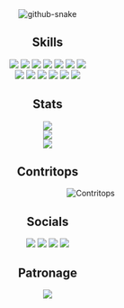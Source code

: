<div align="center">

<picture>
  <source media="(prefers-color-scheme: dark)" srcset="https://raw.githubusercontent.com/tobiasmeyhoefer/tobiasmeyhoefer/output/github-snake-dark.svg" />
  <source media="(prefers-color-scheme: light)" srcset="https://raw.githubusercontent.com/tobiasmeyhoefer/tobiasmeyhoefer/output/github-snake.svg" />
  <img alt="github-snake" src="https://raw.githubusercontent.com/tobiasmeyhoefer/tobiasmeyhoefer/output/github-snake.svg" />
</picture>

## Skills

<img src="https://img.shields.io/badge/Next.js-%23000000.svg?style=flat-square&logo=next.js&logoColor=white" />
<img src="https://img.shields.io/badge/TypeScript-%233178C6.svg?style=flat-square&logo=typescript&logoColor=white" />
<img src="https://img.shields.io/badge/React.js-%2361DAFB.svg?style=flat-square&logo=react&logoColor=black" />
<img src="https://img.shields.io/badge/Prisma-3982CE?style=flat-square&logo=Prisma&logoColor=white" />
<img src="https://img.shields.io/badge/PostgreSQL-%23316192.svg?style=flat-square&logo=postgresql&logoColor=white" />
<img src="https://img.shields.io/badge/API-%230077B5.svg?style=flat-square&logo=fastapi&logoColor=white" />
<img src="https://img.shields.io/badge/Express.js-%23000000.svg?style=flat-square&logo=express&logoColor=white" />
<br/>
<img src="https://img.shields.io/badge/Node.js-%23339933.svg?style=flat-square&logo=node.js&logoColor=white" />
<img src="https://img.shields.io/badge/Git-%23F05033.svg?style=flat-square&logo=git&logoColor=white" />
<img src="https://img.shields.io/badge/GitHub-%23121011.svg?style=flat-square&logo=github&logoColor=white" />
<img src="https://img.shields.io/badge/Web%20Hosting-%23FF7139.svg?style=flat-square&logo=vercel&logoColor=white" />
<img src="https://img.shields.io/badge/FL%20Studio-%23F5792A.svg?style=flat-square&logo=flstudio&logoColor=white" />
<img src="https://img.shields.io/badge/Music%20Remixing-%23FF0000.svg?style=flat-square&logo=youtube&logoColor=white" />

## Stats

<img src="https://github-readme-streak-stats.herokuapp.com/?user=dhruv-jangid&theme=shadow_red&hide_border=true" /><br/>
<img src="https://github-readme-stats.vercel.app/api?username=dhruv-jangid&theme=shadow_red&hide_border=true&include_all_commits=false&count_private=false" /><br/>
<img src="https://github-readme-stats.vercel.app/api/top-langs/?username=dhruv-jangid&theme=shadow_red&hide_border=true&include_all_commits=false&count_private=false&layout=compact" />

## Contritops

<p>
  <img src="data:image/gif;base64,R0lGODlhAQABAAD/ACwAAAAAAQABAAACADs=" width="150" height="1" alt="" />
  <img src="https://github-contributor-stats.vercel.app/api?username=dhruv-jangid&limit=5&theme=shadow_red&hide_border=true&combine_all_yearly_contributions=true" alt="Contritops" />
</p>

## Socials

<a href="https://www.youtube.com/@toxiclmao"><img src="https://img.shields.io/badge/YouTube-%23FF0000.svg?logo=YouTube&logoColor=white" /></a>
<a href="https://instagram.com/toxic.lmao"><img src="https://img.shields.io/badge/Instagram-%23E4405F.svg?logo=Instagram&logoColor=white" /></a>
<a href="https://x.com/dhruvvjangidd"><img src="https://img.shields.io/badge/X-black.svg?logo=X&logoColor=white" /></a>
<a href="https://linkedin.com/in/dhruv-jangid"><img src="https://img.shields.io/badge/LinkedIn-%230077B5.svg?logo=linkedin&logoColor=white" /></a>

## Patronage

<a href="https://buymeacoffee.com/toxiclmao">
  <img src="https://img.shields.io/badge/Buy%20Me%20a%20Coffee-ffdd00?style=for-the-badge&logo=buy-me-a-coffee&logoColor=black" />
</a>

</div>
